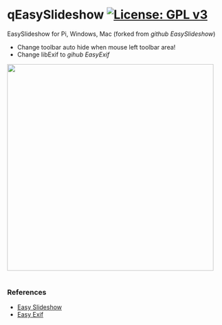# qEasySlideshow [![License: GPL v3](https://img.shields.io/badge/License-GPLv3-blue.svg)](https://www.gnu.org/licenses/gpl-3.0) <br>

EasySlideshow for Pi, Windows, Mac (forked from _github EasySlideshow_) <br>
  - Change toolbar auto hide when mouse left toolbar area! <br>
  - Change libExif to _gihub EasyExif_ <br>


<img src="PiEasySlideShow1019.gif" width="480"/> <br><br>


### References
  - [Easy Slideshow](https://github.com/minils/EasySlideshow) <br>
  - [Easy Exif](https://github.com/bdring/Grbl_Esp32) <br>

